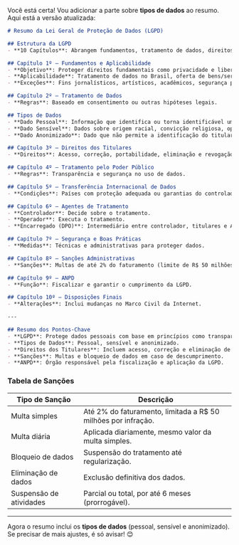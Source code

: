 Você está certa! Vou adicionar a parte sobre **tipos de dados** ao resumo. Aqui está a versão atualizada:

```markdown
# Resumo da Lei Geral de Proteção de Dados (LGPD)

## Estrutura da LGPD
- **10 Capítulos**: Abrangem fundamentos, tratamento de dados, direitos dos titulares, poder público, transferência internacional de dados, agentes de tratamento, segurança, sanções, ANPD e disposições finais.

## Capítulo 1º – Fundamentos e Aplicabilidade
- **Objetivo**: Proteger direitos fundamentais como privacidade e liberdade.
- **Aplicabilidade**: Tratamento de dados no Brasil, oferta de bens/serviços no país, ou dados coletados no Brasil.
- **Exceções**: Fins jornalísticos, artísticos, acadêmicos, segurança pública e defesa nacional.

## Capítulo 2º – Tratamento de Dados
- **Regras**: Baseado em consentimento ou outras hipóteses legais.

## Tipos de Dados
- **Dado Pessoal**: Informação que identifica ou torna identificável uma pessoa natural (ex.: CPF, RG).
- **Dado Sensível**: Dados sobre origem racial, convicção religiosa, opinião política, saúde, vida sexual, dados genéticos ou biométricos.
- **Dado Anonimizado**: Dado que não permite a identificação do titular, utilizando meios técnicos razoáveis.

## Capítulo 3º – Direitos dos Titulares
- **Direitos**: Acesso, correção, portabilidade, eliminação e revogação do consentimento.

## Capítulo 4º – Tratamento pelo Poder Público
- **Regras**: Transparência e segurança no uso de dados.

## Capítulo 5º – Transferência Internacional de Dados
- **Condições**: Países com proteção adequada ou garantias do controlador.

## Capítulo 6º – Agentes de Tratamento
- **Controlador**: Decide sobre o tratamento.
- **Operador**: Executa o tratamento.
- **Encarregado (DPO)**: Intermediário entre controlador, titulares e ANPD.

## Capítulo 7º – Segurança e Boas Práticas
- **Medidas**: Técnicas e administrativas para proteger dados.

## Capítulo 8º – Sanções Administrativas
- **Sanções**: Multas de até 2% do faturamento (limite de R$ 50 milhões), bloqueio ou eliminação de dados, suspensão de atividades.

## Capítulo 9º – ANPD
- **Função**: Fiscalizar e garantir o cumprimento da LGPD.

## Capítulo 10º – Disposições Finais
- **Alterações**: Inclui mudanças no Marco Civil da Internet.

---

## Resumo dos Pontos-Chave
- **LGPD**: Protege dados pessoais com base em princípios como transparência e segurança.
- **Tipos de Dados**: Pessoal, sensível e anonimizado.
- **Direitos dos Titulares**: Incluem acesso, correção e eliminação de dados.
- **Sanções**: Multas e bloqueio de dados em caso de descumprimento.
- **ANPD**: Órgão responsável pela fiscalização e aplicação da LGPD.
```

### Tabela de Sanções
| **Tipo de Sanção**       | **Descrição**                                                                 |
|--------------------------|-------------------------------------------------------------------------------|
| Multa simples            | Até 2% do faturamento, limitada a R$ 50 milhões por infração.                 |
| Multa diária             | Aplicada diariamente, mesmo valor da multa simples.                          |
| Bloqueio de dados        | Suspensão do tratamento até regularização.                                   |
| Eliminação de dados      | Exclusão definitiva dos dados.                                               |
| Suspensão de atividades  | Parcial ou total, por até 6 meses (prorrogável).                             |

---

Agora o resumo inclui os **tipos de dados** (pessoal, sensível e anonimizado). Se precisar de mais ajustes, é só avisar! 😊